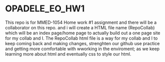 # OPADELE_EO_HW1
This repo is for MMED-1054 Home work #1 assignment and there will be a collaborator on this repo. 
and i will create a HTML file name (RepoCollab) which will be an index page/home page to actually build out a one page site for my collab and I.
The RepoCollab html file is a way for my collab and I to keep coming back and making changes, strenghten our github use practice and getting more comfortable with wworking in the enviroment; as we keep learning more about html and eventually css to style our html.